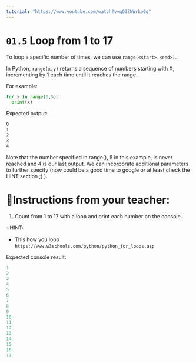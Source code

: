 ```yaml
---
tutorial: "https://www.youtube.com/watch?v=qO3ZNWrkeGg"
---
```


# `01.5` Loop from 1 to 17

To loop a specific number of times, we can use `range(<start>,<end>)`. 

In Python, `range(x,y)` returns a sequence of numbers starting with X, incrementing by 1 each time until it reaches the range. 

For example:

```python
for x in range(0,5):
  print(x)
```

Expected output:
```md
0
1
2
3
4
```

Note that the number specified in range(), 5 in this example, is never reached and 4 is our last output. We can incorporate additional parameters to further specify (now could be a good time to google or at least check the HINT section ;) ).

# 📝Instructions from your teacher:

1. Count from 1 to 17 with a loop and print each number on the console.

💡HINT:
- This how you loop
`https://www.w3schools.com/python/python_for_loops.asp`

Expected console result:
```py
1
2
3
4
5
6
7
8
9
10
11
12
13
14
15
16
17
```
